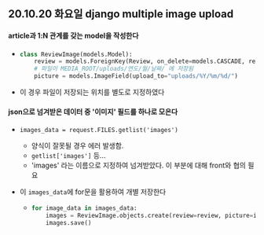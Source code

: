 ## 20.10.20 화요일 django multiple image upload

#### article과 1:N 관계를 갖는 model을 작성한다

- ```python
  class ReviewImage(models.Model):
      review = models.ForeignKey(Review, on_delete=models.CASCADE, related_name='images')
      # 파일이 MEDIA_ROOT/uploads/연도/월/날짜/ 에 저장됨
      picture = models.ImageField(upload_to="uploads/%Y/%m/%d/")
  ```

- 이 경우 파일이 저장되는 위치를 별도로 지정하였다



#### json으로 넘겨받은 데이터 중 '이미지' 필드를 하나로 모은다

- `images_data = request.FILES.getlist('images')`

  - 양식이 잘못될 경우 에러 발생함.
  - `getlist['images']` 등...
  - 'images' 라는 이름으로 지정하여 넘겨받았다. 이 부분에 대해 front와 협의 필요

- 이 `images_data`에 for문을 활용하여 개별 저장한다

  - ```python
    for image_data in images_data:
        images = ReviewImage.objects.create(review=review, picture=image_data)
        images.save()
    ```


